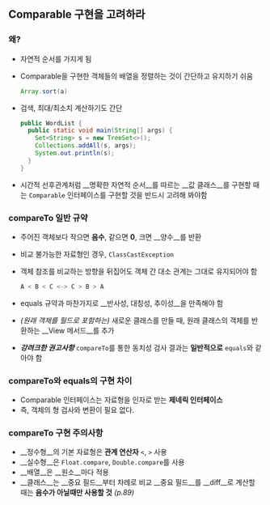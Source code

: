 ## Comparable 구현을 고려하라

### 왜?

- 자연적 순서를 가지게 됨

- Comparable을 구현한 객체들의 배열을 정렬하는 것이 간단하고 유지하기 쉬움

  ```java
  Array.sort(a)
  ```

- 검색, 최대/최소치 계산하기도 간단

  ```java
  public WordList {
    public static void main(String[] args) {
      Set<String> s = new TreeSet<>();
      Collections.addAll(s, args);
      System.out.println(s);
    }
  }
  ```

- 시간적 선후관계처럼 __명확한 자연적 순서__를 따르는 __값 클래스__를 구현할 때는 `Comparable` 인터페이스를 구현할 것을 반드시 고려해 봐야함

### compareTo 일반 규약

- 주어진 객체보다 작으면 __음수__, 같으면 __0__, 크면 __양수__를 반환

- 비교 불가능한 자료형인 경우, `ClassCastException`

- 객체 참조를 비교하는 방향을 뒤집어도 객체 간 대소 관계는 그대로 유지되어야 함

  ```Java
  A < B < C <-> C > B > A
  ```

- equals 규약과 마찬가지로 __반사성, 대칭성, 추이성__을 만족해야 함

- _(원래 객체를 필드로 포함하는)_ 새로운 클래스를 만들 때, 원래 클래스의 객체를 반환하는 __View 메서드__를 추가

- ___강려크한 권고사항___
  `compareTo`를 통한 동치성 검사 결과는 __일반적으로__ `equals`와 같아야 함

### compareTo와 equals의 구현 차이

- Comparable 인터페이스는 자료형을 인자로 받는 __제네릭 인터페이스__
- 즉, 객체의 형 검사와 변환이 필요 없다.

### compareTo 구현 주의사항

- __정수형__의 기본 자료형은 __관계 연산자__ `<`, `>` 사용
- __실수형__은 `Float.compare`, `Double.compare`를 사용
- __배열__은 __원소__마다 적용
- __클래스__는 __중요 필드__부터 차례로 비교
  __중요 필드__를 __diff__로 계산할 때는 __음수가 아닐때만 사용할 것__ _(p.89)_

